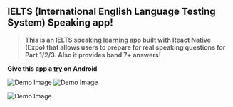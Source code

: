 ## IELTS (International English Language Testing System) Speaking app!

>**This is an IELTS speaking learning app built with React Native (Expo) that allows users to prepare for real speaking questions for Part 1/2/3. Also it provides band 7+ answers!**

**Give this app a [try](https://www.amazon.com/Sarvarbek-IELTS-Speaking/dp/B0DRPG2KVC/ref=sr_1_2?crid=2VHNONCHZ7IN&dib=eyJ2IjoiMSJ9.Mf0tCr6agZrd5ciWazHIIVyfolmSyU4yTYZVNJVuSKC7gHplNXJQAmNokso5WlMN_XKbSYrn8Ueydt8TZyExY7l3KUtMrN2PuMbZ8lW2xAlEKvYGqbFvDEN04uIKqXtN2zCl6R0Pc--84fjpnaVJDxvC8vHDO1eUyZphYPcyhhlosJykZDin7mAXDlsB0I-hXk3WcIxFWPMGac4M7A6VqDxFFSOYcXTWjf_G-CE8-kA.tQkOE3R3dcoiI5xnmt0oBWvDE_2f1Igfb2gfiINUxS4&dib_tag=se&keywords=ielts%20speaking%20app&qid=1738813603&sprefix=ielts%20speaking%20ap,aps,521&sr=8-2) on Android**

![Demo Image](https://m.media-amazon.com/images/I/81Ou2NFDJnL.png)
![Demo Image](https://m.media-amazon.com/images/I/714t91rm2VL.png)

![Demo Image](https://m.media-amazon.com/images/I/71V7pR9eSFL.png)
